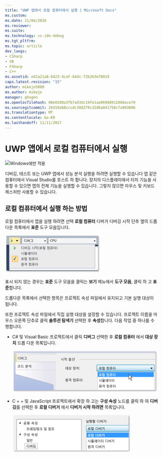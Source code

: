```yaml
---
title: "UWP 앱에서 로컬 컴퓨터에서 실행 | Microsoft Docs"
ms.custom: 
ms.date: 11/04/2016
ms.reviewer: 
ms.suite: 
ms.technology: vs-ide-debug
ms.tgt_pltfrm: 
ms.topic: article
dev_langs:
- CSharp
- VB
- FSharp
- C++
ms.assetid: e42a21a8-6423-4caf-b4dc-72b263e76019
caps.latest.revision: "15"
author: mikejo5000
ms.author: mikejo
manager: ghogen
ms.openlocfilehash: 08e0108a3fb7a93dc19fe1aa96988912068ace70
ms.sourcegitcommit: 26419ab0cccdc30d279c32d6a841758cfa903806
ms.translationtype: MT
ms.contentlocale: ko-KR
ms.lasthandoff: 11/11/2017
---
```

# <a name="run-uwp-apps-on-the-local-machine"></a>UWP 앱에서 로컬 컴퓨터에서 실행
![Windows에만 적용](../debugger/media/windows_only_content.png "windows_only_content")  
  
 디버깅, 테스트 또는 UWP 앱에서 성능 분석 실행을 하려면 실행할 수 있습니다 앱 같은 컴퓨터에서 Visual Studio를 호스트 하 합니다. 장치의 디스플레이에서 터치 기능을 사용할 수 있으면 앱의 전체 기능을 실행할 수 있습니다. 그렇지 않으면 마우스 및 키보드 제스처만 사용할 수 있습니다.  
  
##  <a name="BKMK_How_to_run_on_a_local_machine"></a>로컬 컴퓨터에서 실행 하는 방법  
 로컬 컴퓨터에서 앱을 실행 하려면 선택 **로컬 컴퓨터** 디버거 디버깅 시작 단추 옆의 드롭다운 목록에서 **표준** 도구 모음입니다.  
  
 ![로컬 컴퓨터에서 실행](../debugger/media/vsrun_f5_local.png "VSRUN_F5_Local")  
  
 표시 되지 않는 경우는 **표준** 도구 모음을 클릭는 **보기** 메뉴에서 **도구 모음**, 클릭 하 고 **표준**합니다.  
  
 드롭다운 목록에서 선택한 항목은 프로젝트 속성 파일에서 유지되고 기본 실행 대상이 됩니다.  
  
 또한 프로젝트 속성 파일에서 직접 실행 대상을 설정할 수 있습니다. 프로젝트 이름을 마우스 오른쪽 단추로 클릭 **솔루션 탐색기** 선택한 후 **속성**합니다. 다음 작업 중 하나를 수행합니다.  
  
-   C# 및 Visual Basic 프로젝트에서 클릭 **디버그** 선택한 후 **로컬 컴퓨터** 에서 **대상 장치** 드롭 다운 목록입니다.  
  
     ![&#35; 및 Visual Basic 프로젝트 속성 페이지](../debugger/media/vsrun_cs_vb_projprop_local.png "VSRUN_CS_VB_ProjProp_Local")  
  
-   C + + 및 JavaScript 프로젝트에서 확장 하 고는 **구성 속성** 노드를 클릭 하 여 **디버깅**를 선택한 후 **로컬 디버거** 에서 **디버거 시작 하려면** 목록입니다.  
  
     ![C# 43; &#43; JavaScript 프로젝트 속성 페이지 및](../debugger/media/vsrun_cpp_js_projprop_local.png "VSRUN_CPP_JS_ProjProp_Local")  